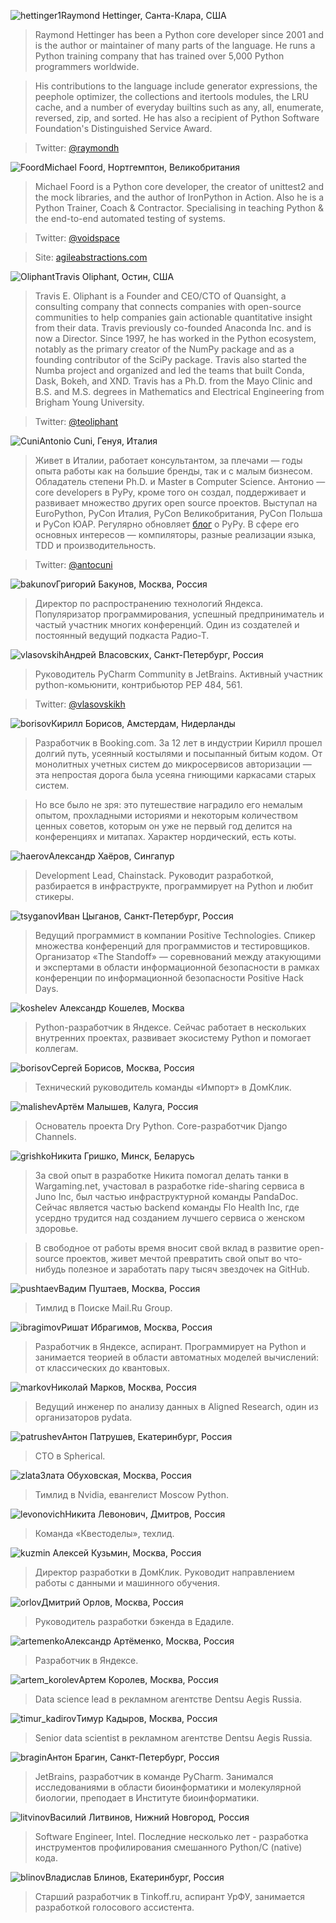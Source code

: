 <a name="Raymond-Hettinger"></a>![hettinger1](/2019/img/speakers/2019/hettinger.jpg)Raymond Hettinger, Санта-Клара, США

> Raymond Hettinger has been a Python core developer since 2001 and is the author or maintainer of many parts of the language. He runs a Python training company that has trained over 5,000 Python programmers worldwide.

> His contributions to the language include generator expressions, the peephole optimizer, the collections and itertools modules, the LRU cache, and a number of everyday builtins such as any, all, enumerate, reversed, zip, and sorted. He has also a recipient of Python Software Foundation's Distinguished Service Award.

> Twitter: [@raymondh](https://twitter.com/raymondh)

<a name="Michael-Foord"></a>![Foord](/2019/img/speakers/2019/foord.jpg)Michael Foord, Нортгемптон, Великобритания

> Michael Foord is a Python core developer, the creator of unittest2 and the mock libraries, and the author of IronPython in Action. Also he is a Python Trainer, Coach & Contractor. Specialising in teaching Python & the end-to-end automated testing of systems. 

> Twitter: [@voidspace](https://twitter.com/voidspace)

> Site: [agileabstractions.com](https://agileabstractions.com)

<a name="Travis-Oliphant"></a>![Oliphant](/2019/img/speakers/2019/Travis.png)Travis Oliphant, Остин, США

> Travis E. Oliphant is a Founder and CEO/CTO of Quansight, a consulting company that connects companies with open-source communities to help companies gain actionable quantitative insight from their data. Travis previously co-founded Anaconda Inc. and is now a Director.  Since 1997, he has worked in the Python ecosystem, notably as the primary creator of the NumPy package and as a founding contributor of the SciPy package.  Travis also started the Numba project and organized and led the teams that built Conda, Dask, Bokeh, and XND.  Travis has a Ph.D. from the Mayo Clinic and B.S. and M.S. degrees in Mathematics and Electrical Engineering from Brigham Young University. 

> Twitter: [@teoliphant](https://twitter.com/teoliphant)

<a name="Antonio-Cuni"></a>![Cuni](/2019/img/speakers/2019/cuni.jpg)Antonio Cuni, Генуя, Италия

> Живет в Италии, работает консультантом, за плечами — годы опыта работы как на большие бренды, так и с малым бизнесом. Обладатель степени Ph.D. и Master в Computer Science. Антонио — core developers в PyPy, кроме того он создал, поддерживает и развивает множество других open source проектов. Выступал на EuroPython, PyCon Италия, PyCon Великобритания, PyCon Польша и PyCon ЮАР. Регулярно обновляет [блог](http://antocuni.eu/en/) о PyPy. В сфере его основных интересов — компиляторы, разные реализации языка, TDD и производительность.

> Twitter: [@antocuni](https://twitter.com/antocuni)

<a name="bakunov"></a>![bakunov](/2019/img/speakers/2019/bakunov.jpg)Григорий Бакунов, Москва, Россия

> Директор по распространению технологий Яндекса. Популяризатор программирования, успешный предприниматель и частый участник многих конференций. Один из создателей и постоянный ведущий подкаста Радио-Т.

<a name="vlasovskih"></a>![vlasovskih](/2017/img/speakers/2017/vlasovskih.JPG)Андрей Власовских, Санкт-Петербург, Россия

> Руководитель PyCharm Community в JetBrains. Активный участник python-комьюнити, контрибьютор PEP 484, 561.

> Twitter: [@vlasovskikh](https://twitter.com/vlasovskikh)

<a name="kirill-borisov"></a>![borisov](/2019/img/speakers/2019/borisov.png)Кирилл Борисов, Амстердам, Нидерланды

> Разработчик в Booking.com. За 12 лет в индустрии Кирилл прошел долгий путь, усеянный костылями и посыпанный битым кодом. От монолитных учетных систем до микросервисов авторизации — эта непростая дорога была усеяна гниющими каркасами старых систем.

> Но все было не зря: это путешествие наградило его немалым опытом, прохладными историями и некоторым количеством ценных советов, которым он уже не первый год делится на конференциях и митапах. Характер нордический, есть коты.

<a name="haerov"></a>![haerov](/2019/img/speakers/2019/haerov.jpg)Александр Хаёров, Сингапур

> Development Lead, Chainstack. Руководит разработкой, разбирается в  инфраструкте, программирует на Python и любит стикеры.

<a name="tsyganov"></a>![tsyganov](/2019/img/speakers/2019/tsyganov.png)Иван Цыганов, Санкт-Петербург, Россия

> Ведущий программист в компании Positive Technologies. Спикер множества конференций для программистов и тестировщиков. 
Организатор «The Standoff» — соревнований между атакующими и экспертами в области информационной безопасности в рамках конференции по информационной безопасности Positive Hack Days.

<a name="koshelev"></a>![koshelev](/2018/img/speakers/2018/koshelev.jpg) Александр Кошелев, Москва 

> Python-разработчик в Яндексе. Сейчас работает в нескольких внутренних проектах, развивает экосистему Python и помогает коллегам.

<a name="borisov"></a>![borisov](/2018/img/speakers/2018/borisov.jpg)Сергей Борисов, Москва, Россия

> Технический руководитель команды «Импорт» в ДомКлик.

<a name="artem-malishev"></a>![malishev](/2019/img/speakers/2019/malishev.jpg)Артём Малышев, Калуга, Россия

> Основатель проекта Dry Python. Core-разработчик Django Channels.

<a name="nikita-grishko"></a>![grishko](/2019/img/speakers/2019/grishko.png)Никита Гришко, Минск, Беларусь

> За свой опыт в разработке Никита помогал делать танки в Wargaming.net, участовал в разработке ride-sharing сервиса в Juno Inc, был частью инфраструктурной команды PandaDoc. Сейчас является частью backend команды Flo Health Inc, где усердно трудится над созданием лучшего сервиса о женском здоровье.

> В свободное от работы время вносит свой вклад в развитие open-source проектов, живет мечтой превратить свой опыт во что-нибудь полезное и заработать пару тысяч звездочек на GitHub.

<a name="pushtaev"></a>![pushtaev](/2018/img/speakers/2018/pushtaev.jpg)Вадим Пуштаев, Москва, Россия

> Тимлид в Поиске Mail.Ru Group.

<a name="ibragimov"></a>![ibragimov](/2019/img/speakers/2019/ibragimov.png)Ришат Ибрагимов, Москва, Россия

> Разработчик в Яндексе, аспирант. Программирует на Python и занимается теорией в области автоматных моделей вычислений: от классических до квантовых.

<a name="markov"></a>![markov](/2019/img/speakers/2019/markov.jpg)Николай Марков, Москва, Россия

> Ведущий инженер по анализу данных в Aligned Research, один из организаторов pydata. 


<a name="patrushev"></a>![patrushev](/2019/img/speakers/2019/patrushev.jpg)Антон Патрушев, Екатеринбург, Россия

> CTO в Spherical.

<a name="zlata"></a>![zlata](/2019/img/speakers/2019/zlata.jpg)Злата Обуховская, Москва, Россия

> Тимлид в Nvidia, евангелист Moscow Python.

<a name="levonovich"></a>![levonovich](/2019/img/speakers/2019/levonovich.png)Никита Левонович, Дмитров, Россия

> Команда «Квестоделы», техлид.

<a name="kuzmin"></a>![kuzmin](/2018/img/speakers/2018/kuzmin1.jpg) Алексей Кузьмин, Москва, Россия

> Директор разработки в ДомКлик. Руководит направлением работы с данными и машинного обучения. 

<a name="orlov"></a>![orlov](/2019/img/speakers/2019/orlov.jpg)Дмитрий Орлов, Москва, Россия

> Руководитель разработки бэкенда в Едадиле.

<a name="artemenko"></a>![artemenko](/2019/img/speakers/2019/artemenko.jpg)Александр Артёменко, Москва, Россия

> Разработчик в Яндексе. 

<a name="artem_korolev"></a>![artem_korolev](/2019/img/speakers/2019/artem_korolev.jpg)Артем Королев, Москва, Россия

> Data science lead в рекламном агентстве Dentsu Aegis Russia.

<a name="timur_kadirov"></a>![timur_kadirov](/2019/img/speakers/2019/timur_kadirov.jpg)Тимур Кадыров, Москва, Россия

> Senior data scientist в рекламном агентстве Dentsu Aegis Russia.

<a name="bragin"></a>![bragin](/2019/img/speakers/2019/bragin.JPG)Антон Брагин, Санкт-Петербург, Россия

> JetBrains, разработчик в команде PyCharm. Занимался исследованиями в области биоинформатики и молекулярной биологии, преподает в Институте биоинформатики.

<a name="litvinov"></a>![litvinov](/2019/img/speakers/2019/litvinov.jpg)Василий Литвинов, Нижний Новгород, Россия

> Software Engineer, Intel. Последние несколько лет - разработка инструментов профилирования смешанного Python/C (native) кода.

<a name="blinov"></a>![blinov](/2019/img/speakers/2019/blinov.jpg)Владислав Блинов, Екатеринбург, Россия

> Старший разработчик в Tinkoff.ru, аспирант УрФУ, занимается разработкой голосового ассистента.


